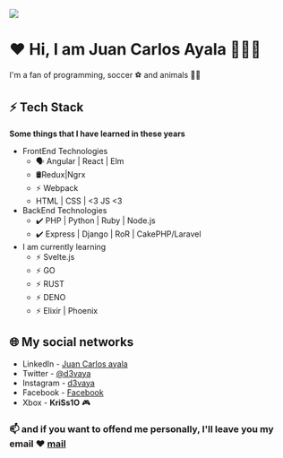 
![](https://firebasestorage.googleapis.com/v0/b/zaurus.appspot.com/o/sc2.jpeg?alt=media&token=b19ffa3d-92dd-4bfc-8bdc-01283a141714)
# ♥ Hi, I am Juan Carlos Ayala 👋🇨🇱
I'm a fan of programming, soccer ⚽ and animals 🐶🐱

## ⚡ Tech Stack

__Some things that I have learned in these years__
* FrontEnd Technologies
    * 🗣 Angular | React | Elm
    * 🛢️Redux|Ngrx
    * ⚡ Webpack
    * HTML | CSS | <3 JS <3
* BackEnd Technologies
    * ✔️ PHP | Python | Ruby | Node.js
    * ✔️ Express | Django | RoR | CakePHP/Laravel
* I am currently learning
    * ⚡ Svelte.js
     * ⚡ GO
    * ⚡ RUST
    * ⚡ DENO
     * ⚡ Elixir | Phoenix
## 🌐 My social networks
- LinkedIn - [Juan Carlos ayala](https://www.linkedin.com/in/juan-carlos-ayala-higuera-50520a62/)
- Twitter - [@d3vaya](https://twitter.com/D3vAya)
- Instagram - [d3vaya](https://www.instagram.com/d3vaya/)
- Facebook - [Facebook](https://www.facebook.com/juancarlos.ayalahigguera)
- Xbox - __KriSs1O__ 🎮
 ### 📫 and if you want to offend me personally, I'll leave you my email ♥  [mail](mailto:j.ayala.higuera@gmail.com) 
 
 






 
